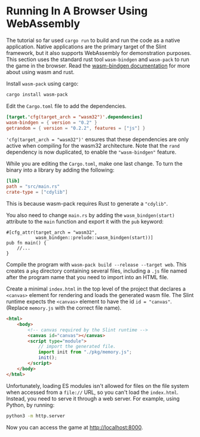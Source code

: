<!-- Copyright © SixtyFPS GmbH <info@slint.dev> ; SPDX-License-Identifier: MIT -->

# Running In A Browser Using WebAssembly

The tutorial so far used `cargo run` to build and run the code as a native application.
Native applications are the primary target of the Slint framework, but it also supports WebAssembly
for demonstration purposes. This section uses the standard rust tool `wasm-bindgen` and
`wasm-pack` to run the game in the browser. Read the [wasm-bindgen documentation](https://rustwasm.github.io/docs/wasm-bindgen/examples/without-a-bundler.html)
for more about using wasm and rust.

Install `wasm-pack` using cargo:

```sh
cargo install wasm-pack
```

Edit the `Cargo.toml` file to add the dependencies.

```toml
[target.'cfg(target_arch = "wasm32")'.dependencies]
wasm-bindgen = { version = "0.2" }
getrandom = { version = "0.2.2", features = ["js"] }
```

`'cfg(target_arch = "wasm32")'` ensures that these dependencies are only active
when compiling for the wasm32 architecture. Note that the `rand` dependency is now duplicated,
to enable the `"wasm-bindgen"` feature.

While you are editing the `Cargo.toml`, make one last change. To turn the binary into
a library by adding the following:

```toml
[lib]
path = "src/main.rs"
crate-type = ["cdylib"]
```

This is because wasm-pack requires Rust to generate a `"cdylib"`.

You also need to change `main.rs` by adding the `wasm_bindgen(start)`
attribute to the `main` function and export it with the `pub` keyword:

```rust,noplayground
#[cfg_attr(target_arch = "wasm32",
           wasm_bindgen::prelude::wasm_bindgen(start))]
pub fn main() {
    //...
}
```

Compile the program with `wasm-pack build --release --target web`. This
creates a `pkg` directory containing several files, including a `.js` file
named after the program name that you need to import into an HTML file.

Create a minimal `index.html` in the top level of the project that declares a `<canvas>` element for rendering and loads the generated wasm
file. The Slint runtime expects the `<canvas>` element to have the id `id = "canvas"`.
(Replace `memory.js` with the correct file name).

```html
<html>
    <body>
        <!-- canvas required by the Slint runtime -->
        <canvas id="canvas"></canvas>
        <script type="module">
            // import the generated file.
            import init from "./pkg/memory.js";
            init();
        </script>
    </body>
</html>
```

Unfortunately, loading ES modules isn't allowed for files on the file system when accessed from a
`file://` URL, so you can't load the `index.html`. Instead, you need to serve it through a web server.
For example, using Python, by running:

```sh
python3 -m http.server
```

Now you can access the game at [http://localhost:8000](http://localhost:8000/).
